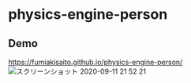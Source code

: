 # physics-engine-person

## Demo
https://fumiakisaito.github.io/physics-engine-person/
![スクリーンショット 2020-09-11 21 52 21](https://user-images.githubusercontent.com/11142740/92927956-63c07980-f479-11ea-8645-6cf221a5f3fb.png)